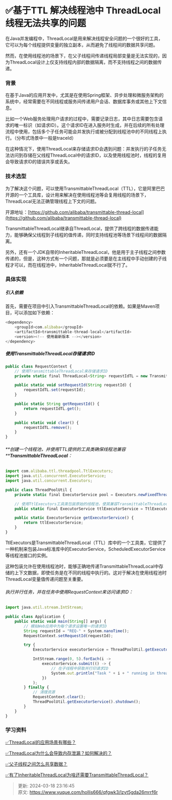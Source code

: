 # ✅基于TTL 解决线程池中 ThreadLocal 线程无法共享的问题



在Java并发编程中，ThreadLocal是用来解决线程安全问题的一个很好的工具，它可以为每个线程提供变量的独立副本，从而避免了线程间的数据共享问题。



然而，在使用线程池的场景下，在父子线程间传递线程局部变量是无法实现的，因为ThreadLocal设计上仅支持线程内部的数据隔离，而不支持线程之间的数据传递。



### 背景


在基于Java的应用开发中，尤其是在使用Spring框架、异步处理和微服务架构的系统中，经常需要在不同线程或服务间传递用户会话、数据库事务或其他上下文信息。



比如一个Web服务处理用户请求的过程中，需要记录日志，其中日志需要包含请求的唯一标识（如请求ID）。这个请求ID在进入服务时生成，并在后续的所有处理流程中使用，包括多个子任务可能会并发执行或被分配到线程池中的不同线程上执行。（分布式场景中一般是traceId）



在这种情况下，使用ThreadLocal来存储请求ID会遇到问题：并发执行的子任务无法访问到存储在父线程ThreadLocal中的请求ID，以及使用线程池时，线程的复用会导致请求ID的错误共享或丢失。



### 技术选型


为了解决这个问题，可以使用TransmittableThreadLocal（TTL），它是阿里巴巴开源的一个工具库，设计用来解决在使用线程池等会复用线程的场景下，ThreadLocal无法正确管理线程上下文的问题。



开源地址：[https://github.com/alibaba/transmittable-thread-local](https://github.com/alibaba/transmittable-thread-local) 



TransmittableThreadLocal继承自ThreadLocal，提供了跨线程的数据传递能力，能够确保父线程到子线程的值传递，同时支持线程池等场景下线程间的数据隔离。



另外，还有一个JDK自带的InheritableThreadLocal，他是用于主子线程之间参数传递的，但是，这种方式有一个问题，那就是必须要是在主线程中手动创建的子线程才可以，而在线程池中，InheritableThreadLocal就不行了。



### 具体实现
##### 引入依赖


首先，需要在项目中引入TransmittableThreadLocal的依赖。如果是Maven项目，可以添加如下依赖：



```javascript
<dependency>
    <groupId>com.alibaba</groupId>
    <artifactId>transmittable-thread-local</artifactId>
    <version><!-- 使用最新版本 --></version> 
</dependency>

```



##### <font style="color:rgb(13, 13, 13);">使用</font>TransmittableThreadLocal<font style="color:rgb(13, 13, 13);">存储请求ID</font>


```javascript
public class RequestContext {
    // 使用TransmittableThreadLocal来存储请求ID
    private static final ThreadLocal<String> requestIdTL = new TransmittableThreadLocal<>();

    public static void setRequestId(String requestId) {
        requestIdTL.set(requestId);
    }

    public static String getRequestId() {
        return requestIdTL.get();
    }

    public static void clear() {
        requestIdTL.remove();
    }
}

```



###### **<font style="color:rgb(13, 13, 13);">创建一个线程池，并使用TTL提供的工具类确保线程池兼容</font>****TransmittableThreadLocal**<font style="color:rgb(13, 13, 13);">：</font>


```javascript
import com.alibaba.ttl.threadpool.TtlExecutors;
import java.util.concurrent.ExecutorService;
import java.util.concurrent.Executors;

public class ThreadPoolUtil {
    private static final ExecutorService pool = Executors.newFixedThreadPool(10);

    // 使用TtlExecutors工具类包装原始的线程池，使其兼容TransmittableThreadLocal
    public static final ExecutorService ttlExecutorService = TtlExecutors.getTtlExecutorService(pool);

    public static ExecutorService getExecutorService() {
        return ttlExecutorService;
    }
}

```



TtlExecutors是TransmittableThreadLocal（TTL）库中的一个工具类，它提供了一种机制来包装Java标准库中的ExecutorService，ScheduledExecutorService等线程池接口的实例。



这种包装允许在使用线程池时，能够正确地传递TransmittableThreadLocal中存储的上下文数据，即使任务是在不同的线程中执行的。这对于解决在使用线程池时ThreadLocal变量值传递问题至关重要。



###### <font style="color:rgb(13, 13, 13);">执行并行任务，并在任务中使用</font>RequestContext<font style="color:rgb(13, 13, 13);">来访问请求ID：</font>


```javascript
import java.util.stream.IntStream;

public class Application {
    public static void main(String[] args) {
        // 模拟Web应用中为每个请求设置唯一的请求ID
        String requestId = "REQ-" + System.nanoTime();
        RequestContext.setRequestId(requestId);

        try {
            ExecutorService executorService = ThreadPoolUtil.getExecutorService();

            IntStream.range(0, 5).forEach(i -> 
                executorService.submit(() -> {
                    // 在子线程中获取并打印请求ID
                    System.out.println("Task " + i + " running in thread " + Thread.currentThread().getName() + " with Request ID: " + RequestContext.getRequestId());
                })
            );
        } finally {
            // 清理资源
            RequestContext.clear();
            ThreadPoolUtil.getExecutorService().shutdown();
        }
    }
}

```





### 学习资料


[✅ThreadLocal的应用场景有哪些？](https://www.yuque.com/hollis666/qfgwk3/bpm9cgs19qwlgc1k)



[✅ThreadLocal为什么会导致内存泄漏？如何解决的？](https://www.yuque.com/hollis666/qfgwk3/bueq7weva8ha9f1p)



[✅父子线程之间怎么共享数据？](https://www.yuque.com/hollis666/qfgwk3/adgan2125uzrsbte)



[✅有了InheritableThreadLocal为啥还需要TransmittableThreadLocal？](https://www.yuque.com/hollis666/qfgwk3/fucuuyqoqv8rdkpr)



> 更新: 2024-03-18 23:16:45  
> 原文: <https://www.yuque.com/hollis666/qfgwk3/lzyt5gda26mrrf6r>